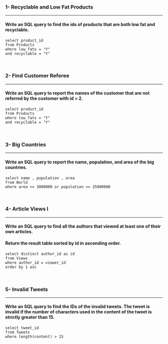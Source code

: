 ### 1- Recyclable and Low Fat Products
<hr>

#### Write an SQL query to find the ids of products that are both low fat and recyclable.

```MySQL
select product_id
from Products
where low_fats = "Y" 
and recyclable = "Y"
```
<br>

### 2- Find Customer Referee
<hr>

#### Write an SQL query to report the names of the customer that are not referred by the customer with id = 2.

```MySQL
select product_id
from Products
where low_fats = "Y" 
and recyclable = "Y"
```
<br>


### 3- Big Countries
<hr>

#### Write an SQL query to report the name, population, and area of the big countries.

```MySQL
select name , population , area
from World
where area >= 3000000 or population >= 25000000  
```
<br>

### 4- Article Views I
<hr>

#### Write an SQL query to find all the authors that viewed at least one of their own articles.
#### Return the result table sorted by id in ascending order.

```MySQL
select distinct author_id as id
from Views
where author_id = viewer_id
order by 1 asc
```
<br>

### 5- Invalid Tweets
<hr>

#### Write an SQL query to find the IDs of the invalid tweets. The tweet is invalid if the number of characters used in the content of the tweet is strictly greater than 15.

```MySQL
select tweet_id
from Tweets
where length(content) > 15
```
<br>
